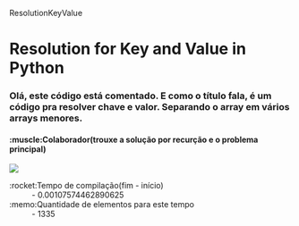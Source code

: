 ResolutionKeyValue
<h1>Resolution for Key and Value in Python</h1>
<h3>Olá, este código está comentado. E como o título fala, é um código pra resolver chave e valor. Separando o array em vários arrays menores.</h3>
<h4>:muscle:Colaborador(trouxe a solução por recurção e o problema principal)</h4>
<a href="https://www.linkedin.com/in/tobias-souza-b82190139" alt="linkedin"/>
 <img src="https://img.shields.io/static/v1?&label=tobias-souza&message=Monstro&color=0A66C2&style=for-the-badge&logo=LinkedIn" />
</a>
 <dl>
  <dt>:rocket:Tempo de compilação(fim - início)</dt>
  <dd>- 0.00107574462890625</dd>
  <dt>:memo:Quantidade de elementos para este tempo</dt>
  <dd>- 1335</dd>
</dl> 
    
